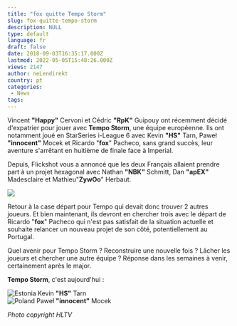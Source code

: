 ```yaml
---
title: "fox quitte Tempo Storm"
slug: fox-quitte-tempo-storm
description: NULL
type: default
language: fr
draft: false
date: 2018-09-03T16:35:17.000Z
lastmod: 2022-05-05T15:48:26.000Z
views: 2147
author: neLendirekt
country: pt
categories:
 - News
tags:
---
```

Vincent **"Happy"** Cervoni et Cédric **"RpK"** Guipouy ont récemment décidé d'expatrier pour jouer avec **Tempo Storm**, une équipe européenne. Ils ont notamment joué en StarSeries i-League 6 avec Kevin **"HS"** Tarn, Paweł **"innocent"** Mocek et Ricardo "**fox**" Pacheco, sans grand succès, leur aventure s'arrêtant en huitième de finale face à Imperial.

Depuis, Flickshot vous a annoncé que les deux Français allaient prendre part à un projet hexagonal avec Nathan **"NBK"** Schmitt, Dan **"apEX"** Madesclaire et Mathieu"**ZywOo**" Herbaut.

![](https://flickshot-ue.s3.eu-west-2.amazonaws.com/flickshot/article/5b8d5ba965e3d/images/506b05vpPRCYrAlljMuJlUxaLy41PaIfmhgpl1EJ.jpeg)

Retour à la case départ pour Tempo qui devait donc trouver 2 autres joueurs. Et bien maintenant, ils devront en chercher trois avec le départ de Ricardo "**fox**" Pacheco qui n'est pas satisfait de la situation actuelle et souhaite relancer un nouveau projet de son côté, potentiellement au Portugal.

Quel avenir pour Tempo Storm ? Reconstruire une nouvelle fois ? Lâcher les joueurs et chercher une autre équipe ? Réponse dans les semaines à venir, certainement après le major.

**Tempo Storm**, c'est aujourd'hui :

![Estonia](/images/countries/ee.svg)⁠ Kevin **"HS"** Tarn  
![Poland](/images/countries/pl.svg)⁠ Paweł **"innocent"** Mocek

_Photo copyright HLTV_
